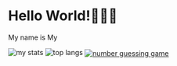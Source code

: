 # Hello World!👋👋👋
My name is My

<img alt = "my stats" src = "https://github-readme-stats.vercel.app/api?username=mynvb0404&hide=issues,prs,contribs&show_icons=true&theme=holi"/>

<img alt = "top langs" src = "https://github-readme-stats.vercel.app/api/top-langs/?username=mynvb0404&layout=compact"/>

<a href = "https://github.com/mynvb0404/Number-Guessing-Game/">
<img alt = "number guessing game" align = "center" src="https://github-readme-stats.anuraghazra1.vercel.app/api/pin/?username=mynvb0404&repo=Number-Guessing-Game&theme=merko&show_owner=mynvb0404" />
</a>
